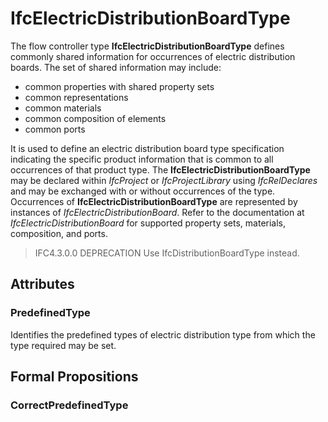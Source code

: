# IfcElectricDistributionBoardType

The flow controller type **IfcElectricDistributionBoardType** defines commonly shared information for occurrences of electric distribution boards. The set of shared information may include:

* common properties with shared property sets
* common representations
* common materials
* common composition of elements
* common ports
<!-- end of short definition -->

It is used to define an electric distribution board type specification indicating the specific product information that is common to all occurrences of that product type. The **IfcElectricDistributionBoardType** may be declared within _IfcProject_ or _IfcProjectLibrary_ using _IfcRelDeclares_ and may be exchanged with or without occurrences of the type. Occurrences of **IfcElectricDistributionBoardType** are represented by instances of _IfcElectricDistributionBoard_. Refer to the documentation at _IfcElectricDistributionBoard_ for supported property sets, materials, composition, and ports.

> IFC4.3.0.0 DEPRECATION Use IfcDistributionBoardType instead.

## Attributes

### PredefinedType
Identifies the predefined types of electric distribution type from which the type required may be set.

## Formal Propositions

### CorrectPredefinedType

